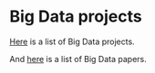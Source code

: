 # Big Data projects

[Here](http://usefulstuff.io/big-data/) is a list of Big Data projects.

And [here](http://usefulstuff.io/papers/) is a list of Big Data papers.
